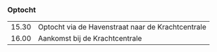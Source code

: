 ### Optocht

|             |                                     |
|-------------|-------------------------------------|
| 15.30   | Optocht via de Havenstraat naar de Krachtcentrale |
| 16.00   | Aankomst bij de Krachtcentrale     |
